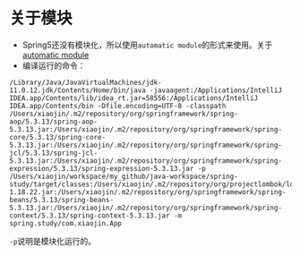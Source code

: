 # 关于模块
- Spring5还没有模块化，所以使用`automatic module`的形式来使用。关于[automatic module](http://tutorials.jenkov.com/java/modules.html#automatic-modules)
- 编译运行的命令：
```shell
/Library/Java/JavaVirtualMachines/jdk-11.0.12.jdk/Contents/Home/bin/java -javaagent:/Applications/IntelliJ IDEA.app/Contents/lib/idea_rt.jar=58556:/Applications/IntelliJ IDEA.app/Contents/bin -Dfile.encoding=UTF-8 -classpath /Users/xiaojin/.m2/repository/org/springframework/spring-aop/5.3.13/spring-aop-5.3.13.jar:/Users/xiaojin/.m2/repository/org/springframework/spring-core/5.3.13/spring-core-5.3.13.jar:/Users/xiaojin/.m2/repository/org/springframework/spring-jcl/5.3.13/spring-jcl-5.3.13.jar:/Users/xiaojin/.m2/repository/org/springframework/spring-expression/5.3.13/spring-expression-5.3.13.jar -p /Users/xiaojin/workspace/my_github/java-workspace/spring-study/target/classes:/Users/xiaojin/.m2/repository/org/projectlombok/lombok/1.18.22/lombok-1.18.22.jar:/Users/xiaojin/.m2/repository/org/springframework/spring-beans/5.3.13/spring-beans-5.3.13.jar:/Users/xiaojin/.m2/repository/org/springframework/spring-context/5.3.13/spring-context-5.3.13.jar -m spring.study/com.xiaojin.App
```
`-p`说明是模块化运行的。

